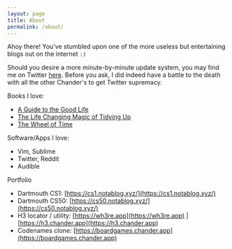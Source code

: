 ```yaml
---
layout: page
title: About
permalink: /about/
---
```


Ahoy there! You've stumbled upon one of the more useless but entertaining blogs out on the internet `:)`

Should you desire a more minute-by-minute update system, you may find me on Twitter [here](https://twitter.com/chander).
Before you ask, I did indeed have a battle to the death with all the other Chander's to get Twitter supremacy.

Books I love:
* [A Guide to the Good Life](https://www.amazon.com/Guide-Good-Life-Ancient-Stoic/dp/1522632735)
* [The Life Changing Magic of Tidying Up](https://www.amazon.com/Life-Changing-Magic-Tidying-Decluttering-Organizing/dp/1607747308)
* [The Wheel of Time](https://www.amazon.com/Wheel-Time-14-Book/dp/B00VZIF6VO)

Software/Apps I love:
* Vim, Sublime
* Twitter, Reddit
* Audible

Portfolio
* Dartmouth CS1: [https://cs1.notablog.xyz/](https://cs1.notablog.xyz/)
* Dartmouth CS50: [https://cs50.notablog.xyz/](https://cs50.notablog.xyz/)
* H3 locator / utility: [https://wh3re.app](https://wh3re.app) | [https://h3.chander.app](https://h3.chander.app)
* Codenames clone: [https://boardgames.chander.app](https://boardgames.chander.app)
